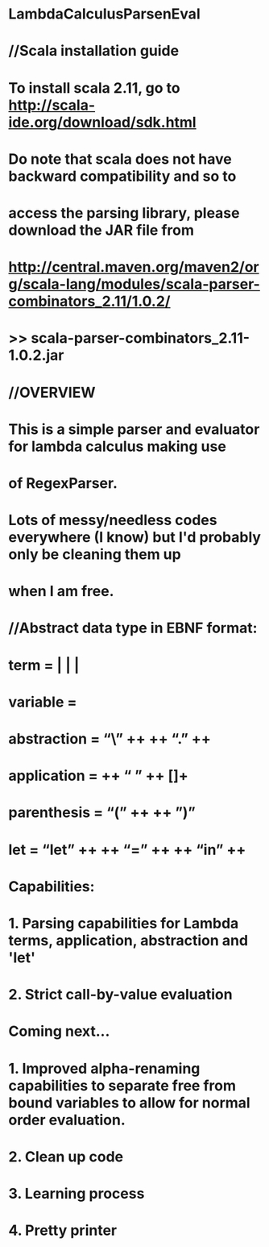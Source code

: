 # LambdaCalculusParsenEval
#
#
#
# //Scala installation guide
#
# To install scala 2.11, go to http://scala-ide.org/download/sdk.html
#
# Do note that scala does not have backward compatibility and so to
# access the parsing library, please download the JAR file from
#
# http://central.maven.org/maven2/org/scala-lang/modules/scala-parser-combinators_2.11/1.0.2/
# >> scala-parser-combinators_2.11-1.0.2.jar
#
#
#
# //OVERVIEW
# 
# This is a simple parser and evaluator for lambda calculus making use
# of RegexParser.
# 
# Lots of messy/needless codes everywhere (I know) but I'd probably only be cleaning them up
# when I am free.
#
#
#
# //Abstract data type in EBNF format:
#
# term         = <variable>   |   <abstraction>   |   <application>   |   <parenthesis>
# variable     = <identifier>
# abstraction  = “\”   ++   <variable>   ++   “.”   ++   <term>
# application  = <term>   ++   “ ”   ++   [<term>]+
# parenthesis  = “(”   ++   <term>   ++   ”)”
# let          = “let”   ++   <variable>   ++   “=”   ++   <term>   ++   “in”   ++   <term>
#
#
#
# Capabilities:
# 1. Parsing capabilities for Lambda terms, application, abstraction and 'let'
# 2. Strict call-by-value evaluation
#
#
#
# Coming next...
# 1. Improved alpha-renaming capabilities to separate free from bound variables to allow for normal order evaluation.
# 2. Clean up code
# 3. Learning process
# 4. Pretty printer
